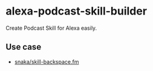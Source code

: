 # alexa-podcast-skill-builder
Create Podcast Skill for Alexa easily.

## Use case

* [snaka/skill-backspace.fm](https://github.com/snaka/skill-backspace.fm)

